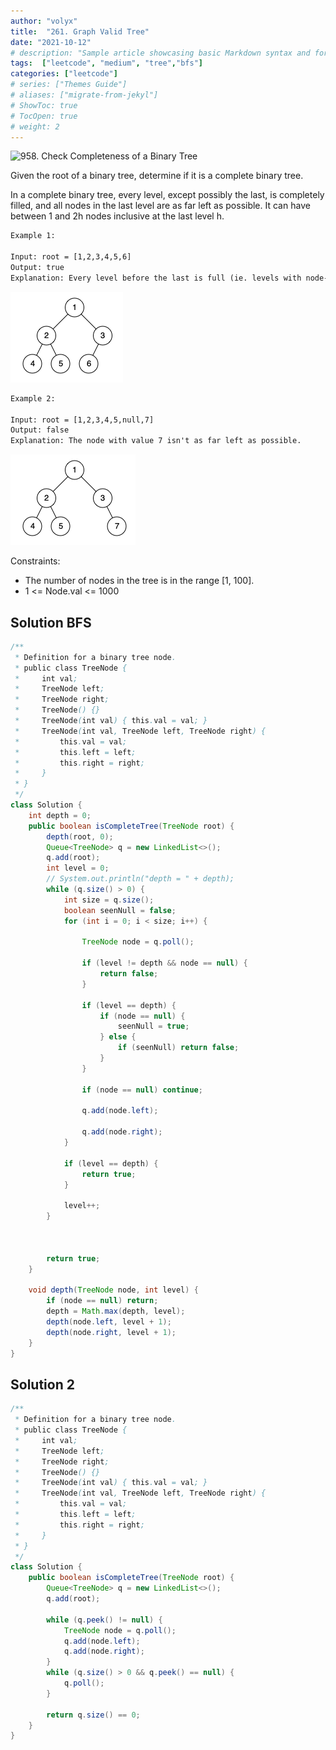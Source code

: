 ```yaml
---
author: "volyx"
title:  "261. Graph Valid Tree"
date: "2021-10-12"
# description: "Sample article showcasing basic Markdown syntax and formatting for HTML elements."
tags:  ["leetcode", "medium", "tree","bfs"]
categories: ["leetcode"]
# series: ["Themes Guide"]
# aliases: ["migrate-from-jekyl"]
# ShowToc: true
# TocOpen: true
# weight: 2
---
```


![958. Check Completeness of a Binary Tree](https://leetcode.com/problems/check-completeness-of-a-binary-tree/)

Given the root of a binary tree, determine if it is a complete binary tree.

In a complete binary tree, every level, except possibly the last, is completely filled, and all nodes in the last level are as far left as possible. It can have between 1 and 2h nodes inclusive at the last level h.

```txt
Example 1:

Input: root = [1,2,3,4,5,6]
Output: true
Explanation: Every level before the last is full (ie. levels with node-values {1} and {2, 3}), and all nodes in the last level ({4, 5, 6}) are as far left as possible.
```

![ex1](/images/2021-10-12-complete-tree-ex1.png)

```txt
Example 2:

Input: root = [1,2,3,4,5,null,7]
Output: false
Explanation: The node with value 7 isn't as far left as possible.
```

![ex2](/images/2021-10-12-complete-tree-ex2.png)

Constraints:

- The number of nodes in the tree is in the range [1, 100].
- 1 <= Node.val <= 1000

## Solution BFS

```java
/**
 * Definition for a binary tree node.
 * public class TreeNode {
 *     int val;
 *     TreeNode left;
 *     TreeNode right;
 *     TreeNode() {}
 *     TreeNode(int val) { this.val = val; }
 *     TreeNode(int val, TreeNode left, TreeNode right) {
 *         this.val = val;
 *         this.left = left;
 *         this.right = right;
 *     }
 * }
 */
class Solution {
    int depth = 0;
    public boolean isCompleteTree(TreeNode root) {
        depth(root, 0);
        Queue<TreeNode> q = new LinkedList<>();
        q.add(root);
        int level = 0;
        // System.out.println("depth = " + depth);
        while (q.size() > 0) {
            int size = q.size();
            boolean seenNull = false;
            for (int i = 0; i < size; i++) {
                
                TreeNode node = q.poll();
                
                if (level != depth && node == null) {
                    return false;
                }
                
                if (level == depth) {
                    if (node == null) {
                        seenNull = true;
                    } else {
                        if (seenNull) return false;
                    }
                }
                
                if (node == null) continue;
                
                q.add(node.left);
                
                q.add(node.right);
            }
            
            if (level == depth) {
                return true;
            }
            
            level++;
        }
      
        
        
        return true;
    }
    
    void depth(TreeNode node, int level) {
        if (node == null) return;
        depth = Math.max(depth, level);
        depth(node.left, level + 1);
        depth(node.right, level + 1);
    }
}
```

## Solution 2

```java
/**
 * Definition for a binary tree node.
 * public class TreeNode {
 *     int val;
 *     TreeNode left;
 *     TreeNode right;
 *     TreeNode() {}
 *     TreeNode(int val) { this.val = val; }
 *     TreeNode(int val, TreeNode left, TreeNode right) {
 *         this.val = val;
 *         this.left = left;
 *         this.right = right;
 *     }
 * }
 */
class Solution {
    public boolean isCompleteTree(TreeNode root) {
        Queue<TreeNode> q = new LinkedList<>();
        q.add(root);
        
        while (q.peek() != null) {
            TreeNode node = q.poll();
            q.add(node.left);
            q.add(node.right);
        }
        while (q.size() > 0 && q.peek() == null) {
            q.poll();
        }
        
        return q.size() == 0;
    }
}
```
